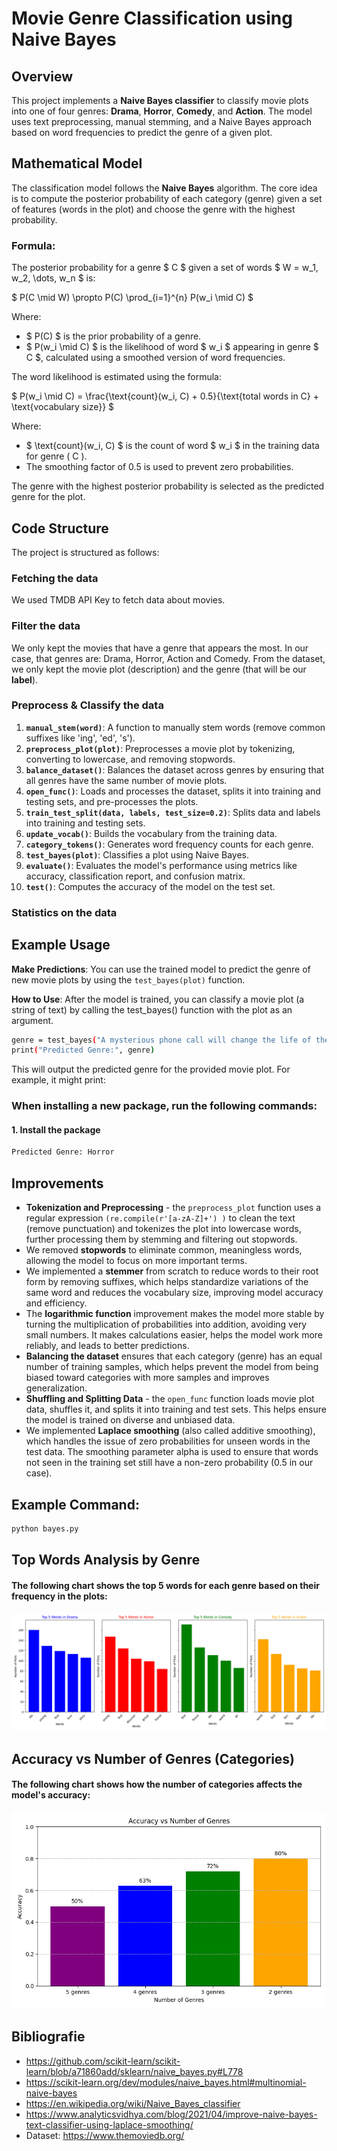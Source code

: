 
# Movie Genre Classification using Naive Bayes

## Overview

This project implements a **Naive Bayes classifier** to classify movie plots into one of four genres: **Drama**, **Horror**, **Comedy**, and **Action**. The model uses text preprocessing, manual stemming, and a Naive Bayes approach based on word frequencies to predict the genre of a given plot.

## Mathematical Model


The classification model follows the **Naive Bayes** algorithm. The core idea is to compute the posterior probability of each category (genre) given a set of features (words in the plot) and choose the genre with the highest probability.

### Formula:
The posterior probability for a genre $ C $ given a set of words 
$ W = w_1, w_2, \dots, w_n $ is:

$ P(C \mid W) \propto P(C) \prod_{i=1}^{n} P(w_i \mid C) $

Where:
- $ P(C) $ is the prior probability of a genre.
- $ P(w_i \mid C) $ is the likelihood of word $ w_i $ appearing in genre $ C $, calculated using a smoothed version of word frequencies.

The word likelihood is estimated using the formula:

$
P(w_i \mid C) = \frac{\text{count}(w_i, C) + 0.5}{\text{total words in C} + \text{vocabulary size}}
$


Where:
- $ \text{count}(w_i, C) $ is the count of word $ w_i $ in the training data for genre \( C \).
- The smoothing factor of 0.5 is used to prevent zero probabilities.

The genre with the highest posterior probability is selected as the predicted genre for the plot.

## Code Structure

The project is structured as follows:

### Fetching the data
We used TMDB API Key to fetch data about movies.

### Filter the data
We only kept the movies that have a genre that appears the most. In our case, that genres are: Drama, Horror, Action and Comedy. From the dataset, we only kept the movie plot (description) and the genre (that will be our **label**).

### Preprocess & Classify the data

1. **`manual_stem(word)`**: A function to manually stem words (remove common suffixes like 'ing', 'ed', 's').
2. **`preprocess_plot(plot)`**: Preprocesses a movie plot by tokenizing, converting to lowercase, and removing stopwords.
3. **`balance_dataset()`**: Balances the dataset across genres by ensuring that all genres have the same number of movie plots.
4. **`open_func()`**: Loads and processes the dataset, splits it into training and testing sets, and pre-processes the plots.
5. **`train_test_split(data, labels, test_size=0.2)`**: Splits data and labels into training and testing sets.
6. **`update_vocab()`**: Builds the vocabulary from the training data.
7. **`category_tokens()`**: Generates word frequency counts for each genre.
8. **`test_bayes(plot)`**: Classifies a plot using Naive Bayes.
9. **`evaluate()`**: Evaluates the model's performance using metrics like accuracy, classification report, and confusion matrix.
10. **`test()`**: Computes the accuracy of the model on the test set.

### Statistics on the data

## Example Usage
**Make Predictions**: You can use the trained model to predict the genre of new movie plots by using the `test_bayes(plot)` function.

**How to Use**: After the model is trained, you can classify a movie plot (a string of text) by calling the test_bayes() function with the plot as an argument.

```bash
genre = test_bayes("A mysterious phone call will change the life of the writer Valentino Lombardi and his family.")
print("Predicted Genre:", genre)
```
This will output the predicted genre for the provided movie plot. For example, it might print:

### When installing a new package, run the following commands:
#### 1. Install the package

```bash
Predicted Genre: Horror
```
## Improvements
- **Tokenization and Preprocessing** - the `preprocess_plot` function uses a regular expression `(re.compile(r'[a-zA-Z]+') )` to clean the text (remove punctuation) and tokenizes the plot into lowercase words, further processing them by stemming and filtering out stopwords.
- We removed **stopwords** to eliminate common, meaningless words, allowing the model to focus on more important terms.
- We implemented a **stemmer** from scratch to reduce words to their root form by removing suffixes, which helps standardize variations of the same word and reduces the vocabulary size, improving model accuracy and efficiency.
- The **logarithmic function** improvement makes the model more stable by turning the multiplication of probabilities into addition, avoiding very small numbers. It makes calculations easier, helps the model work more reliably, and leads to better predictions.
- **Balancing the dataset** ensures that each category (genre) has an equal number of training samples, which helps prevent the model from being biased toward categories with more samples and improves generalization.
- **Shuffling and Splitting Data** - the `open_func` function loads movie plot data, shuffles it, and splits it into training and test sets. This helps ensure the model is trained on diverse and unbiased data.
- We implemented **Laplace smoothing** (also called additive smoothing), which handles the issue of zero probabilities for unseen words in the test data. The smoothing parameter alpha is used to ensure that words not seen in the training set still have a non-zero probability (0.5 in our case).

## Example Command:

```bash
python bayes.py
```

## Top Words Analysis by Genre
#### The following chart shows the top 5 words for each genre based on their frequency in the plots:
![Top Words per Genre](top_words_per_genre.png)

## Accuracy vs Number of Genres (Categories)
#### The following chart shows how the number of categories affects the model's accuracy:
![Accuracy vs No of Genres](accuracy_vs_genres.png)


## Bibliografie
- https://github.com/scikit-learn/scikit-learn/blob/a71860add/sklearn/naive_bayes.py#L778
- https://scikit-learn.org/dev/modules/naive_bayes.html#multinomial-naive-bayes
- https://en.wikipedia.org/wiki/Naive_Bayes_classifier
- https://www.analyticsvidhya.com/blog/2021/04/improve-naive-bayes-text-classifier-using-laplace-smoothing/
- Dataset: https://www.themoviedb.org/
